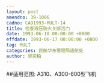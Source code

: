 ```yaml
---
layout: post
amendno: 39-1006
cadno: CAD1993-MULT-14
title: 检查液压防火关断活门
date: 1993-06-10 00:00:00 +0800
effdate: 1993-06-17 00:00:00 +0800
tag: MULT
categories: 民航华东管理局适航处
author: 郭奕柏
---
```


##适用范围:
A310、A300-600型飞机

